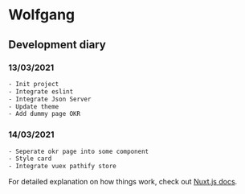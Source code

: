 # Wolfgang

## Development diary

### 13/03/2021
```bash
- Init project
- Integrate eslint
- Integrate Json Server
- Update theme
- Add dummy page OKR
```

### 14/03/2021
```bash
- Seperate okr page into some component
- Style card
- Integrate vuex pathify store
```

For detailed explanation on how things work, check out [Nuxt.js docs](https://nuxtjs.org).
